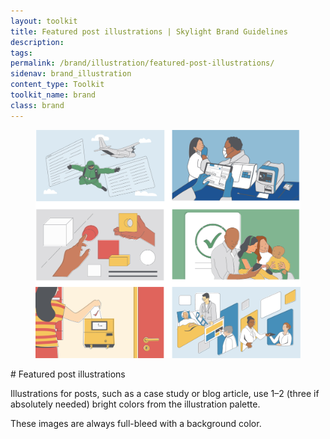 ```yaml
---
layout: toolkit
title: Featured post illustrations | Skylight Brand Guidelines
description:
tags:
permalink: /brand/illustration/featured-post-illustrations/
sidenav: brand_illustration
content_type: Toolkit
toolkit_name: brand
class: brand
---
```


<div class="row brand__content-section">
<div class="col-md-8">
  <figure class="section__img p-5">
    <img class="" src="/img/brand/illustration/featured-post.jpg" alt="">
  </figure>
</div>
<div class="col-md-4" markdown="1">
# Featured post illustrations

Illustrations for posts, such as a case study or blog article, use 1–2 (three if absolutely needed) bright colors from the illustration palette.

These images are always full-bleed with a background color.
</div>
</div>
